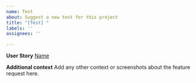 ```yaml
---
name: Test
about: Suggest a new test for this project
title: "[Test] "
labels: ''
assignees: ''

---
```


**User Story**
[Name](link)

**Additional context**
Add any other context or screenshots about the feature request here.
